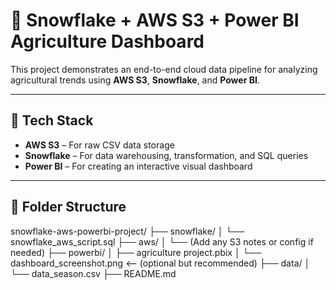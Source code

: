 # 🌾 Snowflake + AWS S3 + Power BI Agriculture Dashboard

This project demonstrates an end-to-end cloud data pipeline for analyzing agricultural trends using **AWS S3**, **Snowflake**, and **Power BI**.

---

## 🔧 Tech Stack

- **AWS S3** – For raw CSV data storage
- **Snowflake** – For data warehousing, transformation, and SQL queries
- **Power BI** – For creating an interactive visual dashboard
 
---

## 📁 Folder Structure
snowflake-aws-powerbi-project/
├── snowflake/
│ └── snowflake_aws_script.sql
├── aws/
│ └── (Add any S3 notes or config if needed)
├── powerbi/
│ ├── agriculture project.pbix
│ └── dashboard_screenshot.png <-- (optional but recommended)
├── data/
│ └── data_season.csv
├── README.md



